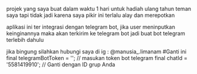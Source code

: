 projek yang saya buat dalam waktu 1 hari untuk hadiah ulang tahun teman saya tapi tidak jadi karena saya pikir ini terlalu alay dan merepotkan

aplikasi ini ter integrasi dengan telegram bot, jika user meninputkan keinginannya maka akan terkirim ke telegram bot
jadi buat bot telegram terlebih dahulu

jika bingung silahkan hubungi saya di ig : @manusia_.limanam
#Ganti ini
final telegramBotToken = ''; // masukan token bot telegram
final chatId = '5581419910'; // Ganti dengan ID grup Anda
